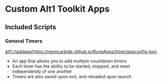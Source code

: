 # Custom Alt1 Toolkit Apps

## Included Scripts

### General Timers

<alt1://addapp/https://neoncarbide.github.io/RuneApps/timer/appconfig.json>

- An app that allows you to add multiple countdown timers
- Each timer has the ability to be started, stopped, and reset independently of one another
- Timers are also saved upon exit, and reloaded upon launch

